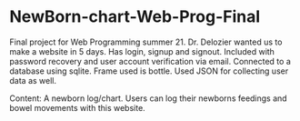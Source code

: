 # NewBorn-chart-Web-Prog-Final

Final project for Web Programming summer 21. Dr. Delozier wanted us to make a website in 5 days. Has login, signup and signout. Included with password recovery and user account verification via email.
Connected to a database using sqlite. Frame used is bottle.
Used JSON for collecting user data as well. 

Content: A newborn log/chart. Users can log their newborns feedings and bowel movements with this website.
